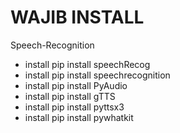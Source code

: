 # WAJIB INSTALL 

Speech-Recognition

- install pip install speechRecog
- install pip install speechrecognition
- install pip install PyAudio
- install pip install gTTS
- install pip install pyttsx3
- install pip install pywhatkit
